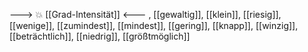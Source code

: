 ---> 💥 [[Grad-Intensität]] <---
, [[gewaltig]], [[klein]], [[riesig]], [[wenige]], [[zumindest]], [[mindest]], [[gering]], [[knapp]], [[winzig]], [[beträchtlich]], [[niedrig]], [[größtmöglich]]